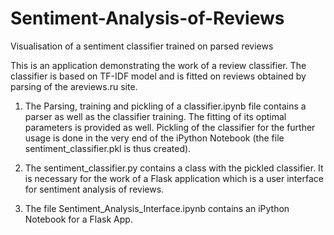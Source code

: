 # Sentiment-Analysis-of-Reviews
Visualisation of a sentiment classifier trained on parsed reviews

This is an application demonstrating the work of a review classifier. The classifier is based on TF-IDF model and is fitted on reviews obtained by parsing of the areviews.ru site. 

1) The Parsing, training and pickling of a classifier.ipynb file contains a parser as well as the classifier training. The fitting of its optimal parameters is provided as well. Pickling of the classifier for the further usage is done in the very end of the iPython Notebook (the file sentiment_classifier.pkl is thus created).

2) The sentiment_classifier.py contains a class with the pickled classifier. It is necessary for the work of a Flask application which is a user interface for sentiment analysis of reviews.

3) The file Sentiment_Analysis_Interface.ipynb contains an iPython Notebook for a Flask App. 
